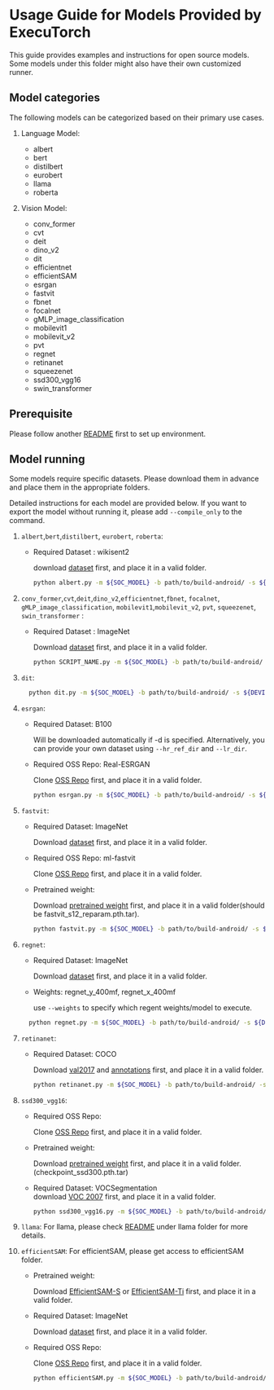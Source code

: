 # Usage Guide for Models Provided by ExecuTorch

This guide provides examples and instructions for open source models. Some models under this folder might also have their own customized runner.

## Model categories
The following models can be categorized based on their primary use cases.

1. Language Model:
   - albert
   - bert
   - distilbert
   - eurobert
   - llama
   - roberta

2. Vision Model:
   - conv_former
   - cvt
   - deit
   - dino_v2
   - dit
   - efficientnet
   - efficientSAM
   - esrgan
   - fastvit
   - fbnet
   - focalnet
   - gMLP_image_classification
   - mobilevit1
   - mobilevit_v2
   - pvt
   - regnet
   - retinanet
   - squeezenet
   - ssd300_vgg16
   - swin_transformer

## Prerequisite
Please follow another [README](../README.md) first to set up environment.

## Model running
Some models require specific datasets. Please download them in advance and place them in the appropriate folders.

Detailed instructions for each model are provided below.
If you want to export the model without running it, please add `--compile_only` to the command.

1. `albert`,`bert`,`distilbert`, `eurobert`, `roberta`:
   - Required Dataset : wikisent2 
       
      download [dataset](https://www.kaggle.com/datasets/mikeortman/wikipedia-sentences) first, and place it in a valid folder.
      ```bash
      python albert.py -m ${SOC_MODEL} -b path/to/build-android/ -s ${DEVICE_SERIAL} -d path/to/wikisent2

2. `conv_former`,`cvt`,`deit`,`dino_v2`,`efficientnet`,`fbnet`, `focalnet`, `gMLP_image_classification`,  `mobilevit1`,`mobilevit_v2`, `pvt`, `squeezenet`, `swin_transformer` :
   - Required Dataset : ImageNet 
       
      Download [dataset](https://www.kaggle.com/datasets/ifigotin/imagenetmini-1000) first, and place it in a valid folder.
      ```bash
      python SCRIPT_NAME.py -m ${SOC_MODEL} -b path/to/build-android/ -s ${DEVICE_SERIAL} -d path/to/ImageNet

3. `dit`:

      ```bash
        python dit.py -m ${SOC_MODEL} -b path/to/build-android/ -s ${DEVICE_SERIAL} 
4. `esrgan`:
    - Required Dataset: B100

      Will be downloaded automatically if -d is specified. Alternatively, you can provide your own dataset using `--hr_ref_dir` and `--lr_dir`.

    - Required OSS Repo: Real-ESRGAN

      Clone [OSS Repo](https://github.com/ai-forever/Real-ESRGAN) first, and place it in a valid folder. 
    
      ```bash
      python esrgan.py -m ${SOC_MODEL} -b path/to/build-android/ -s ${DEVICE_SERIAL} --oss_repo path/to/Real-ESRGAN

5. `fastvit`:
    - Required Dataset: ImageNet

      Download [dataset](https://www.kaggle.com/datasets/ifigotin/imagenetmini-1000) first, and place it in a valid folder.
    
    - Required OSS Repo: ml-fastvit

      Clone [OSS Repo](https://github.com/apple/ml-fastvit) first, and place it in a valid folder.
    
    - Pretrained weight: 

        Download [pretrained weight](https://docs-assets.developer.apple.com/ml-research/models/fastvit/image_classification_distilled_models/fastvit_s12_reparam.pth.tar) first, and place it in a valid folder(should be fastvit_s12_reparam.pth.tar).
      ```bash
      python fastvit.py -m ${SOC_MODEL} -b path/to/build-android/ -s ${DEVICE_SERIAL} --oss_repo path/to/ml-fastvit -p path/to/pretrained_weight -d path/to/ImageNet

6. `regnet`:
     - Required Dataset: ImageNet

        Download [dataset](https://www.kaggle.com/datasets/ifigotin/imagenetmini-1000) first, and place it in a valid folder.   
     - Weights: regnet_y_400mf, regnet_x_400mf

        use `--weights` to specify which regent weights/model to execute.
    ```bash
      python regnet.py -m ${SOC_MODEL} -b path/to/build-android/ -s ${DEVICE_SERIAL} -d path/to/ImageNet --weights <WEIGHTS>

7. `retinanet`:
    - Required Dataset: COCO

      Download [val2017](http://images.cocodataset.org/zips/val2017.zip) and [annotations](http://images.cocodataset.org/annotations/annotations_trainval2017.zip) first, and place it in a valid folder.

      ```bash
      python retinanet.py -m ${SOC_MODEL} -b path/to/build-android/ -s ${DEVICE_SERIAL} -d path/to/PATH/TO/COCO #(which contains 'val_2017' & 'annotations')
      
8. `ssd300_vgg16`:
    - Required OSS Repo: 

      Clone [OSS Repo](https://github.com/sgrvinod/a-PyTorch-Tutorial-to-Object-Detection) first, and place it in a valid folder.   
      
    - Pretrained weight: 

        Download [pretrained weight](https://github.com/sgrvinod/a-PyTorch-Tutorial-to-Object-Detection) first, and place it in a valid folder.(checkpoint_ssd300.pth.tar)   

   - Required Dataset: VOCSegmentation  
      download [VOC 2007](https://github.com/sgrvinod/a-PyTorch-Tutorial-to-Object-Detection?tab=readme-ov-file#download) first, and place it in a valid folder.
      ```bash
      python ssd300_vgg16.py -m ${SOC_MODEL} -b path/to/build-android/ -s ${DEVICE_SERIAL} --oss_repo path/to/a-PyTorch-Tutorial-to-Object-Detection -p path/to/pretrained_weight 

9. `llama`:
    For llama, please check [README](llama/README.md) under llama folder for more details.

10. `efficientSAM`:
    For efficientSAM, please get access to efficientSAM folder.
    - Pretrained weight: 

        Download [EfficientSAM-S](https://github.com/yformer/EfficientSAM/blob/main/weights/efficient_sam_vits.pt.zip) or [EfficientSAM-Ti](https://github.com/yformer/EfficientSAM/blob/main/weights/efficient_sam_vitt.pt) first, and place it in a valid folder.
     - Required Dataset: ImageNet

        Download [dataset](https://www.kaggle.com/datasets/ifigotin/imagenetmini-1000) first, and place it in a valid folder. 

    - Required OSS Repo: 

      Clone [OSS Repo](https://github.com/yformer/EfficientSAM) first, and place it in a valid folder.
      ```bash
      python efficientSAM.py -m ${SOC_MODEL} -b path/to/build-android/ -s ${DEVICE_SERIAL} --oss_repo path/to/EfficientSAM -p path/to/pretrained_weight -d path/to/ImageNet 
    